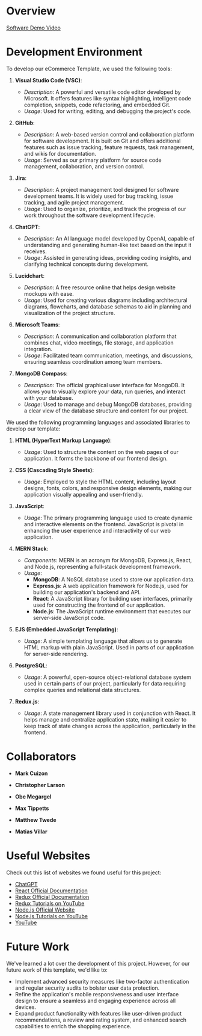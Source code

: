 # Overview

[Software Demo Video](http://youtube.link.goes.here)

# Development Environment

To develop our eCommerce Template, we used the following tools:

1. **Visual Studio Code (VSC)**:
   - _Description_: A powerful and versatile code editor developed by Microsoft. It offers features like syntax highlighting, intelligent code completion, snippets, code refactoring, and embedded Git.
   - _Usage_: Used for writing, editing, and debugging the project's code.

2. **GitHub**:
   - _Description_: A web-based version control and collaboration platform for software development. It is built on Git and offers additional features such as issue tracking, feature requests, task management, and wikis for documentation.
   - _Usage_: Served as our primary platform for source code management, collaboration, and version control.

3. **Jira**:
   - _Description_: A project management tool designed for software development teams. It is widely used for bug tracking, issue tracking, and agile project management.
   - _Usage_: Used to organize, prioritize, and track the progress of our work throughout the software development lifecycle.

4. **ChatGPT**:
   - _Description_: An AI language model developed by OpenAI, capable of understanding and generating human-like text based on the input it receives.
   - _Usage_: Assisted in generating ideas, providing coding insights, and clarifying technical concepts during development.

5. **Lucidchart**:
   - _Description_: A free resource online that helps design website mockups with ease.
   - _Usage_: Used for creating various diagrams including architectural diagrams, flowcharts, and database schemas to aid in planning and visualization of the project structure.

6. **Microsoft Teams**:
   - _Description_: A communication and collaboration platform that combines chat, video meetings, file storage, and application integration.
   - _Usage_: Facilitated team communication, meetings, and discussions, ensuring seamless coordination among team members.

7. **MongoDB Compass**:
   - _Description_: The official graphical user interface for MongoDB. It allows you to visually explore your data, run queries, and interact with your database.
   - _Usage_: Used to manage and debug MongoDB databases, providing a clear view of the database structure and content for our project.


We used the following programming languages and associated libraries to develop our template:

1. **HTML (HyperText Markup Language)**:
   - _Usage_: Used to structure the content on the web pages of our application. It forms the backbone of our frontend design.

2. **CSS (Cascading Style Sheets)**:
   - _Usage_: Employed to style the HTML content, including layout designs, fonts, colors, and responsive design elements, making our application visually appealing and user-friendly.

3. **JavaScript**:
   - _Usage_: The primary programming language used to create dynamic and interactive elements on the frontend. JavaScript is pivotal in enhancing the user experience and interactivity of our web application.

4. **MERN Stack**:
   - _Components_: MERN is an acronym for MongoDB, Express.js, React, and Node.js, representing a full-stack development framework.
   - _Usage_:
     - **MongoDB**: A NoSQL database used to store our application data.
     - **Express.js**: A web application framework for Node.js, used for building our application's backend and API.
     - **React**: A JavaScript library for building user interfaces, primarily used for constructing the frontend of our application.
     - **Node.js**: The JavaScript runtime environment that executes our server-side JavaScript code.

5. **EJS (Embedded JavaScript Templating)**:
   - _Usage_: A simple templating language that allows us to generate HTML markup with plain JavaScript. Used in parts of our application for server-side rendering.

6. **PostgreSQL**:
   - _Usage_: A powerful, open-source object-relational database system used in certain parts of our project, particularly for data requiring complex queries and relational data structures.

7. **Redux.js**:
   - _Usage_: A state management library used in conjunction with React. It helps manage and centralize application state, making it easier to keep track of state changes across the application, particularly in the frontend.

# Collaborators

- **Mark Cuizon**

- **Christopher Larson**

- **Obe Megargel**

- **Max Tippetts**

- **Matthew Twede**

- **Matias Villar**

# Useful Websites

Check out this list of websites we found useful for this project:

* [ChatGPT](https://www.openai.com/chatgpt)
* [React Official Documentation](https://reactjs.org/docs/getting-started.html)
* [Redux Official Documentation](https://redux.js.org/introduction/getting-started)
* [Redux Tutorials on YouTube](https://www.youtube.com/results?search_query=redux+tutorial)
* [Node.js Official Website](https://nodejs.org/en/)
* [Node.js Tutorials on YouTube](https://www.youtube.com/results?search_query=node.js+tutorial)
* [YouTube](https://www.youtube.com/)

# Future Work

We've learned a lot over the development of this project. However, for our future work of this template, we'd like to:

* Implement advanced security measures like two-factor authentication and regular security audits to bolster user data protection.
* Refine the application's mobile responsiveness and user interface design to ensure a seamless and engaging experience across all devices.
* Expand product functionality with features like user-driven product recommendations, a review and rating system, and enhanced search capabilities to enrich the shopping experience.